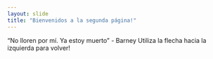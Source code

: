```yaml
---
layout: slide
title: "Bienvenidos a la segunda página!"
---
```

 “No lloren por mí. Ya estoy muerto” - Barney
Utiliza la flecha hacia la izquierda para volver!
